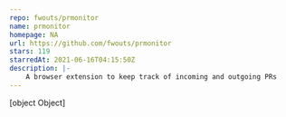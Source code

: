 ```yaml
---
repo: fwouts/prmonitor
name: prmonitor
homepage: NA
url: https://github.com/fwouts/prmonitor
stars: 119
starredAt: 2021-06-16T04:15:50Z
description: |-
    A browser extension to keep track of incoming and outgoing PRs
---
```


[object Object]
